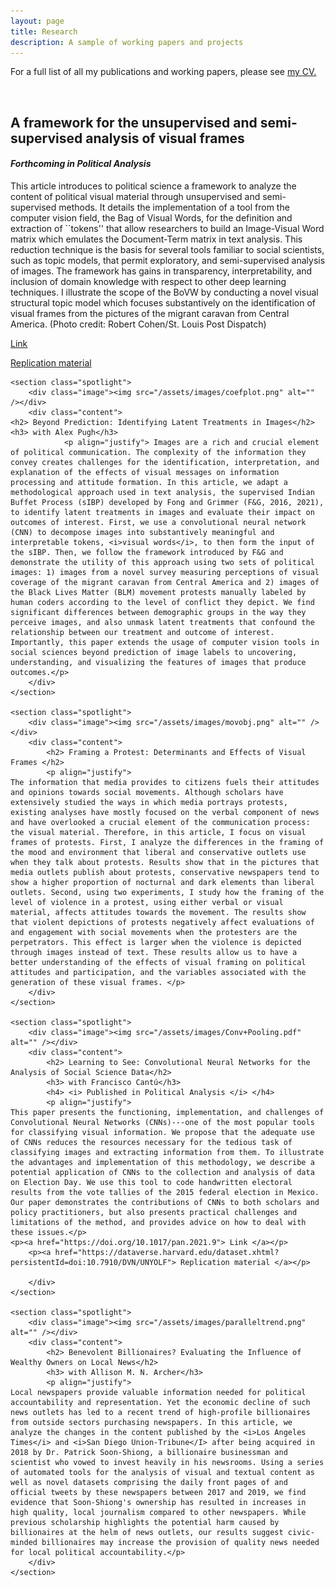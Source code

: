 ```yaml
---
layout: page
title: Research
description: A sample of working papers and projects
---
```


<p>For a full list of all my publications and working papers, please see <a href="/02cv" class="link">my CV.</a></p>
<section>
<section class="spotlight">
		<div class="image"><img src="/assets/images/ferguson10_kp.jpg" alt="" /></div>
		<div class="content">
			<h2>A framework for the unsupervised and semi-supervised analysis of visual frames</h2>
			<h4> <i> Forthcoming in Political Analysis </i> </h4>
			<p> This article introduces to political science a framework to analyze the content of political visual material through unsupervised and semi-supervised methods. It details the implementation of a tool from the computer vision field, the Bag of Visual Words, for the definition and extraction of ``tokens'' that allow researchers to build an Image-Visual Word matrix which emulates the Document-Term matrix in text analysis. This reduction technique is the basis for several tools familiar to social scientists, such as topic models, that permit exploratory, and semi-supervised analysis of images. The framework has gains in transparency, interpretability, and inclusion of domain knowledge with respect to other deep learning techniques. I illustrate the scope of the BoVW by conducting a novel visual structural topic model which focuses substantively on the identification of visual frames from the pictures of the migrant caravan from Central America. <span style="color: ##DCDCDC">(Photo credit: Robert Cohen/St. Louis Post Dispatch)</span></p>
		<p><a href="https://www.cambridge.org/core/journals/political-analysis/article/framework-for-the-unsupervised-and-semisupervised-analysis-of-visual-frames/2D96F6C3C8C6DEAA3F4B5B2115E870AF"> Link </a></p>
		<p><a href="https://doi.org/10.24433/CO.1204365.v1"> Replication material</a></p>
		</div>
	</section>

	<section class="spotlight">
		<div class="image"><img src="/assets/images/coefplot.png" alt="" /></div>
		<div class="content">
	<h2> Beyond Prediction: Identifying Latent Treatments in Images</h2>
	<h3> with Alex Pugh</h3>
				<p align="justify"> Images are a rich and crucial element of political communication. The complexity of the information they convey creates challenges for the identification, interpretation, and explanation of the effects of visual messages on information processing and attitude formation. In this article, we adapt a methodological approach used in text analysis, the supervised Indian Buffet Process (sIBP) developed by Fong and Grimmer (F&G, 2016, 2021), to identify latent treatments in images and evaluate their impact on outcomes of interest. First, we use a convolutional neural network (CNN) to decompose images into substantively meaningful and interpretable tokens, <i>visual words</i>, to then form the input of the sIBP. Then, we follow the framework introduced by F&G and  demonstrate the utility of this approach using two sets of political images: 1) images from a novel survey measuring perceptions of visual coverage of the migrant caravan from Central America and 2) images of the Black Lives Matter (BLM) movement protests manually labeled by human coders according to the level of conflict they depict. We find significant differences between demographic groups in the way they perceive images, and also unmask latent treatments that confound the relationship between our treatment and outcome of interest. Importantly, this paper extends the usage of computer vision tools in social sciences beyond prediction of image labels to uncovering, understanding, and visualizing the features of images that produce outcomes.</p>
		</div>
	</section>
	
	<section class="spotlight">
		<div class="image"><img src="/assets/images/movobj.png" alt="" /></div>
		<div class="content">
			<h2> Framing a Protest: Determinants and Effects of Visual Frames </h2>
			<p align="justify">
	The information that media provides to citizens fuels their attitudes and opinions towards social movements. Although scholars have extensively studied the ways in which media portrays protests, existing analyses have mostly focused on the verbal component of news and have overlooked a crucial element of the communication process: the visual material. Therefore, in this article, I focus on visual frames of protests. First, I analyze the differences in the framing of the mood and environment that liberal and conservative outlets use when they talk about protests. Results show that in the pictures that media outlets publish about protests, conservative newspapers tend to show a higher proportion of nocturnal and dark elements than liberal outlets. Second, using two experiments, I study how the framing of the level of violence in a protest, using either verbal or visual material, affects attitudes towards the movement. The results show that violent depictions of protests negatively affect evaluations of and engagement with social movements when the protesters are the perpetrators. This effect is larger when the violence is depicted through images instead of text. These results allow us to have a better understanding of the effects of visual framing on political attitudes and participation, and the variables associated with the generation of these visual frames. </p>
		</div>
	</section>
	
	<section class="spotlight">
		<div class="image"><img src="/assets/images/Conv+Pooling.pdf" alt="" /></div>
		<div class="content">
			<h2> Learning to See: Convolutional Neural Networks for the Analysis of Social Science Data</h2>
			<h3> with Francisco Cantú</h3>
			<h4> <i> Published in Political Analysis </i> </h4>
			<p align="justify">
	This paper presents the functioning, implementation, and challenges of Convolutional Neural Networks (CNNs)---one of the most popular tools for classifying visual information. We propose that the adequate use of CNNs reduces the resources necessary for the tedious task of classifying images and extracting information from them. To illustrate the advantages and implementation of this methodology, we describe a potential application of CNNs to the collection and analysis of data on Election Day. We use this tool to code handwritten electoral results from the vote tallies of the 2015 federal election in Mexico. Our paper demonstrates the contributions of CNNs to both scholars and policy practitioners, but also presents practical challenges and limitations of the method, and provides advice on how to deal with these issues.</p>
	<p><a href="https://doi.org/10.1017/pan.2021.9"> Link </a></p>
 		<p><a href="https://dataverse.harvard.edu/dataset.xhtml?persistentId=doi:10.7910/DVN/UNYOLF"> Replication material </a></p>

		</div>
	</section>
	
	<section class="spotlight">
		<div class="image"><img src="/assets/images/paralleltrend.png" alt="" /></div>
		<div class="content">
			<h2> Benevolent Billionaires? Evaluating the Influence of Wealthy Owners on Local News</h2>
			<h3> with Allison M. N. Archer</h3>
			<p align="justify">
	Local newspapers provide valuable information needed for political accountability and representation. Yet the economic decline of such news outlets has led to a recent trend of high-profile billionaires from outside sectors purchasing newspapers. In this article, we analyze the changes in the content published by the <i>Los Angeles Times</i> and <i>San Diego Union-Tribune</I> after being acquired in 2018 by Dr. Patrick Soon-Shiong, a billionaire businessman and scientist who vowed to invest heavily in his newsrooms. Using a series of automated tools for the analysis of visual and textual content as well as novel datasets comprising the daily front pages of and official tweets by these newspapers between 2017 and 2019, we find evidence that Soon-Shiong's ownership has resulted in increases in high quality, local journalism compared to other newspapers. While previous scholarship highlights the potential harm caused by billionaires at the helm of news outlets, our results suggest civic-minded billionaires may increase the provision of quality news needed for local political accountability.</p>
		</div>
	</section>
</section>

